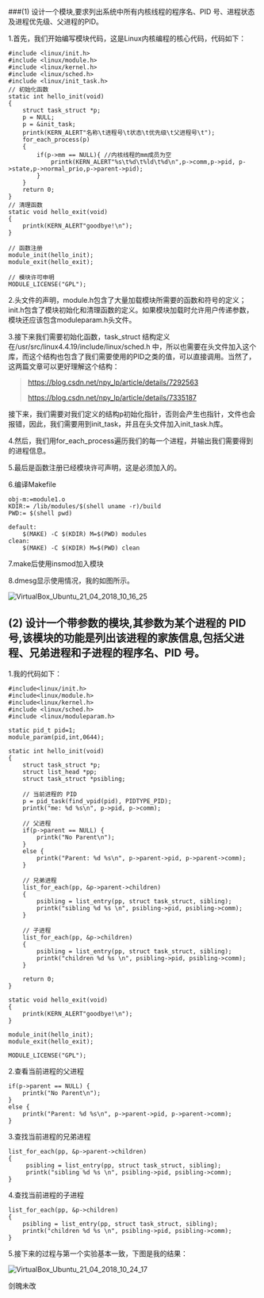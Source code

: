 ###(1) 设计一个模块,要求列出系统中所有内核线程的程序名、PID 号、进程状态及进程优先级、父进程的PID。

1.首先，我们开始编写模块代码，这是Linux内核编程的核心代码，代码如下：

```
#include <linux/init.h>
#include <linux/module.h>
#include <linux/kernel.h>
#include <linux/sched.h>
#include <linux/init_task.h>
// 初始化函数
static int hello_init(void)
{
    struct task_struct *p;
    p = NULL;
    p = &init_task;
    printk(KERN_ALERT"名称\t进程号\t状态\t优先级\t父进程号\t");
    for_each_process(p)
    {
        if(p->mm == NULL){ //内核线程的mm成员为空
            printk(KERN_ALERT"%s\t%d\t%ld\t%d\n",p->comm,p->pid, p->state,p->normal_prio,p->parent->pid);
        }
    }
    return 0;
}
// 清理函数
static void hello_exit(void)
{
    printk(KERN_ALERT"goodbye!\n");
}

// 函数注册
module_init(hello_init);  
module_exit(hello_exit);  

// 模块许可申明
MODULE_LICENSE("GPL");
```

2.头文件的声明，module.h包含了大量加载模块所需要的函数和符号的定义；init.h包含了模块初始化和清理函数的定义。如果模块加载时允许用户传递参数，模块还应该包含moduleparam.h头文件。

3.接下来我们需要初始化函数，task_struct 结构定义在/usr/src/linux4.4.19/include/linux/sched.h 中，所以也需要在头文件加入这个库，而这个结构也包含了我们需要使用的PID之类的值，可以直接调用。当然了，这两篇文章可以更好理解这个结构：

> https://blog.csdn.net/npy_lp/article/details/7292563
>
> https://blog.csdn.net/npy_lp/article/details/7335187

接下来，我们需要对我们定义的结构p初始化指针，否则会产生也指针，文件也会报错，因此，我们需要用到init_task，并且在头文件加入init_task.h库。

4.然后，我们用for_each_process遍历我们的每一个进程，并输出我们需要得到的进程信息。

5.最后是函数注册已经模块许可声明，这是必须加入的。

6.编译Makefile

```
obj-m:=module1.o    
KDIR:= /lib/modules/$(shell uname -r)/build
PWD:= $(shell pwd) 

default:
	$(MAKE) -C $(KDIR) M=$(PWD) modules  
clean:
	$(MAKE) -C $(KDIR) M=$(PWD) clean
```

7.make后使用insmod加入模块

8.dmesg显示使用情况，我的如图所示。

![VirtualBox_Ubuntu_21_04_2018_10_16_25](/img/VirtualBox_Ubuntu_21_04_2018_10_16_25.png)

## (2) 设计一个带参数的模块,其参数为某个进程的 PID 号,该模块的功能是列出该进程的家族信息,包括父进程、兄弟进程和子进程的程序名、PID 号。

1.我的代码如下：

```
#include<linux/init.h>
#include<linux/module.h>
#include<linux/kernel.h>
#include <linux/sched.h>
#include <linux/moduleparam.h>

static pid_t pid=1;
module_param(pid,int,0644);

static int hello_init(void)
{
    struct task_struct *p;
    struct list_head *pp;
    struct task_struct *psibling;

    // 当前进程的 PID
    p = pid_task(find_vpid(pid), PIDTYPE_PID);
    printk("me: %d %s\n", p->pid, p->comm);

    // 父进程
    if(p->parent == NULL) {
        printk("No Parent\n");
    }
    else {
        printk("Parent: %d %s\n", p->parent->pid, p->parent->comm);
    }

    // 兄弟进程
    list_for_each(pp, &p->parent->children)
    {
        psibling = list_entry(pp, struct task_struct, sibling);
        printk("sibling %d %s \n", psibling->pid, psibling->comm);
    }

    // 子进程
    list_for_each(pp, &p->children)
    {
        psibling = list_entry(pp, struct task_struct, sibling);
        printk("children %d %s \n", psibling->pid, psibling->comm);
    }
    
    return 0;
}

static void hello_exit(void)
{
    printk(KERN_ALERT"goodbye!\n");
}

module_init(hello_init);
module_exit(hello_exit);
                
MODULE_LICENSE("GPL");
```

2.查看当前进程的父进程

```
if(p->parent == NULL) {
    printk("No Parent\n");
}
else {
    printk("Parent: %d %s\n", p->parent->pid, p->parent->comm);
}
```

3.查找当前进程的兄弟进程

```
list_for_each(pp, &p->parent->children)
{
     psibling = list_entry(pp, struct task_struct, sibling);
     printk("sibling %d %s \n", psibling->pid, psibling->comm);
}
```

4.查找当前进程的子进程

```
list_for_each(pp, &p->children)
{
    psibling = list_entry(pp, struct task_struct, sibling);
    printk("children %d %s \n", psibling->pid, psibling->comm);
}
```

5.接下来的过程与第一个实验基本一致，下图是我的结果：

![VirtualBox_Ubuntu_21_04_2018_10_24_17](/img/VirtualBox_Ubuntu_21_04_2018_10_24_17.png)

剑魄未改
